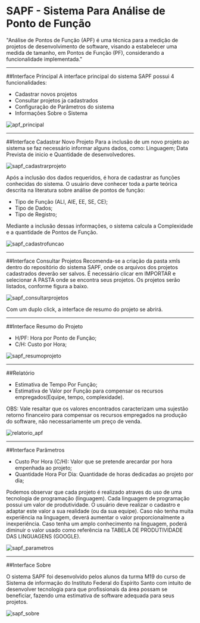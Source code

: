 # SAPF - Sistema Para Análise de Ponto de Função

"Análise de Pontos de Função (APF) é uma técnica para a medição de projetos de desenvolvimento de software, visando a estabelecer uma medida de tamanho, em Pontos de Função (PF), considerando a funcionalidade implementada."
_______________________________________________________________________________________________________________________

##Interface Principal
A interface principal do sistema SAPF possui 4 funcionalidades:
* Cadastrar novos projetos
* Consultar projetos ja cadastrados
* Configuração de Parâmetros do sistema
* Informações Sobre o Sistema


![apf_principal](https://cloud.githubusercontent.com/assets/6893004/21557700/55dca79e-ce17-11e6-8601-2e5dc26333e4.png)

_______________________________________________________________________________________________________________________

##Interface Cadastrar Novo Projeto
Para a inclusão de um novo projeto ao sistema se faz necessário informar alguns dados, como: Linguagem; Data Prevista de inicio e Quantidade de desenvolvedores. 

![sapf_cadastrarprojeto](https://cloud.githubusercontent.com/assets/6893004/21557703/6cdb5ecc-ce17-11e6-93cb-a0bfda770b36.png)

Após a inclusão dos dados requeridos, é hora de cadastrar as funções conhecidas do sistema. O usuário deve conhecer toda a parte teórica descrita na literatura sobre análise de pontos de função:
* Tipo de Função (ALI, AIE, EE, SE, CE);
* Tipo de Dados;
* Tipo de Registro;

Mediante a inclusão dessas informações, o sistema calcula a Complexidade e a quantidade de Pontos de Função.

![sapf_cadastrofuncao](https://cloud.githubusercontent.com/assets/6893004/21558178/dc8d764c-ce1c-11e6-8234-9bffe6c5b05b.png)

_______________________________________________________________________________________________________________________

##Interface Consultar Projetos
Recomenda-se a criação da pasta xmls dentro do repositório do sistema SAPF, onde os arquivos dos projetos cadastrados deverão ser salvos. 
É necessário clicar em IMPORTAR e selecionar A PASTA onde se encontra seus projetos. Os projetos serão listados, conforme figura a baixo.

![sapf_consultarprojetos](https://cloud.githubusercontent.com/assets/6893004/21557704/787c001a-ce17-11e6-81e1-7b77b4ff4204.png)

Com um duplo click, a interface de resumo do projeto se abrirá.

_______________________________________________________________________________________________________________________

##Interface Resumo do Projeto

* H/PF: Hora por Ponto de Função;
* C/H:  Custo por Hora; 

![sapf_resumoprojeto](https://cloud.githubusercontent.com/assets/6893004/21557713/87046df2-ce17-11e6-97f2-3032157c0c96.png)

_______________________________________________________________________________________________________________________

##Relatório
* Estimativa de Tempo Por Função;
* Estimativa de Valor por Função para compensar os recursos empregados(Equipe, tempo, complexidade).

OBS: Vale resaltar que os valores encontrados caracterizam uma sujestão retorno financeiro para compensar 
os recursos empregados na produção do software, não necessariamente um preço de venda. 

![relatorio_apf](https://cloud.githubusercontent.com/assets/6893004/21557719/9a7c620e-ce17-11e6-9b07-3051ce9f785d.png)

_______________________________________________________________________________________________________________________

##Interface Parâmetros

* Custo Por Hora (C/H): Valor que se pretende arecardar por hora empenhada ao projeto;
* Quantidade Hora Por Dia: Quantidade de horas dedicadas ao projeto por dia;

Podemos observar que cada projeto é realizado atraves do uso de uma tecnologia de programação (linguagem). Cada linguagem de programação
possui um valor de produtividade. O usuário deve realizar o cadastro e adaptar este valor a sua realidade (ou da sua equipe).
Caso não tenha muita experiência na linguagem, deverá aumentar o valor proporcionalmente a inexperiência.
Caso tenha um amplo conhecimento na linguagem, poderá diminuir o valor usado como referência na TABELA DE PRODUTIVIDADE DAS LINGUAGENS (GOOGLE).


![sapf_parametros](https://cloud.githubusercontent.com/assets/6893004/21557729/bd215ea4-ce17-11e6-9e35-34aa9c91a3aa.png)

_______________________________________________________________________________________________________________________

##Interface Sobre

O sistema SAPF foi desenvolvido pelos alunos da turma M19 do curso de Sistema de informação do Instituto Federal do Espírito Santo com intuito de desenvolver tecnologia para que profissionais da área possam se beneficiar, fazendo uma estimativa de software adequada para seus projetos.


![sapf_sobre](https://cloud.githubusercontent.com/assets/6893004/21557735/d246812e-ce17-11e6-947d-ee8f944a5adf.png)
